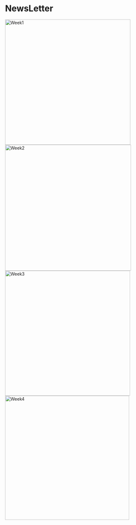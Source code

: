 # NewsLetter

<img width="411" alt="Week1" src="https://github.com/ranvijay-kumar4/NewsLetter/assets/116416700/360c3f8e-c9fd-4da5-b565-b2fee95ace91">

<img width="413" alt="Week2" src="https://github.com/ranvijay-kumar4/NewsLetter/assets/116416700/e4299933-eeb7-4bb4-b697-481fa32164ab">
<br>
<img width="410" alt="Week3" src="https://github.com/ranvijay-kumar4/NewsLetter/assets/116416700/575a506d-6487-47ca-8ec5-82eb1800e486">

<img width="407" alt="Week4" src="https://github.com/ranvijay-kumar4/NewsLetter/assets/116416700/cb13a66a-9576-4d02-8246-373b2687a0fe">
<br>

